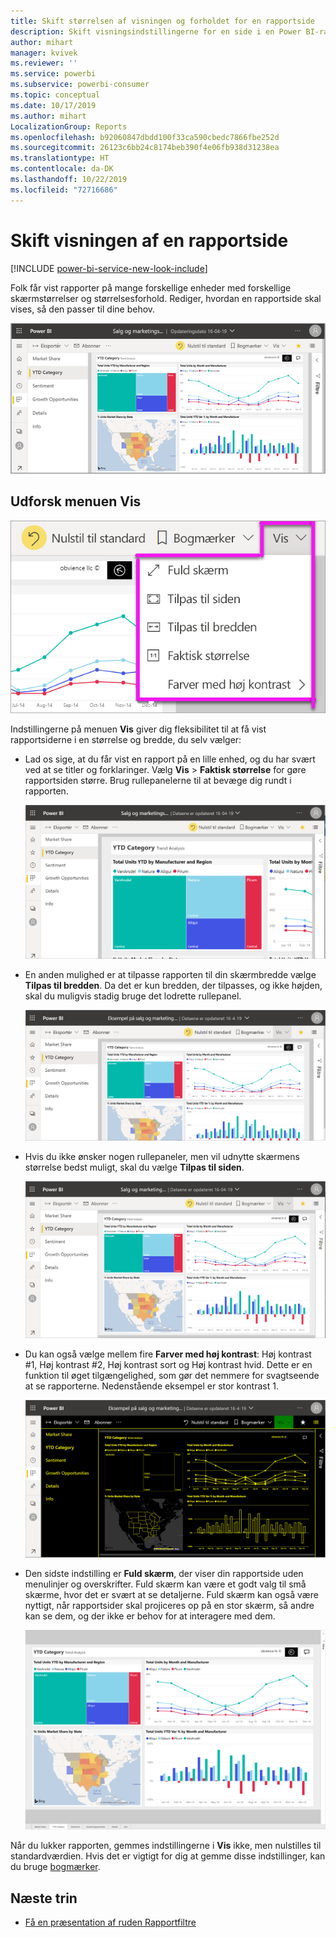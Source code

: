 ```yaml
---
title: Skift størrelsen af visningen og forholdet for en rapportside
description: Skift visningsindstillingerne for en side i en Power BI-rapport
author: mihart
manager: kvivek
ms.reviewer: ''
ms.service: powerbi
ms.subservice: powerbi-consumer
ms.topic: conceptual
ms.date: 10/17/2019
ms.author: mihart
LocalizationGroup: Reports
ms.openlocfilehash: b92060847dbdd100f33ca590cbedc7866fbe252d
ms.sourcegitcommit: 26123c6bb24c8174beb390f4e06fb938d31238ea
ms.translationtype: HT
ms.contentlocale: da-DK
ms.lasthandoff: 10/22/2019
ms.locfileid: "72716686"
---
```

# <a name="change-the-display-of-a-report-page"></a>Skift visningen af en rapportside

[!INCLUDE [power-bi-service-new-look-include](../includes/power-bi-service-new-look-include.md)]

Folk får vist rapporter på mange forskellige enheder med forskellige skærmstørrelser og størrelsesforhold. Rediger, hvordan en rapportside skal vises, så den passer til dine behov.

![Skærmbillede af, hvordan en rapport vises på lærredet.](media/end-user-report-view/power-bi-canvas.png)

## <a name="explore-the-view-menu"></a>Udforsk menuen Vis

![Skærmbillede af indstillingerne på rullelisten Vis.](media/end-user-report-view/power-bi-viewmenu.png)


Indstillingerne på menuen **Vis** giver dig fleksibilitet til at få vist rapportsiderne i en størrelse og bredde, du selv vælger:

- Lad os sige, at du får vist en rapport på en lille enhed, og du har svært ved at se titler og forklaringer.  Vælg **Vis** > **Faktisk størrelse** for gøre rapportsiden større. Brug rullepanelerne til at bevæge dig rundt i rapporten.

    ![Skærmbillede af en rapport, der er angivet til Faktisk størrelse, og hvor de to rullepaneler er fremhævet.](media/end-user-report-view/power-bi-view-actual.png)

- En anden mulighed er at tilpasse rapporten til din skærmbredde vælge **Tilpas til bredden**. Da det er kun bredden, der tilpasses, og ikke højden, skal du muligvis stadig bruge det lodrette rullepanel.

  ![Skærmbillede af en rapport, der er angivet til Tilpas til bredden, og hvor det lodrette rullepanel er fremhævet.](media/end-user-report-view/power-bi-view-width.png)

- Hvis du ikke ønsker nogen rullepaneler, men vil udnytte skærmens størrelse bedst muligt, skal du vælge **Tilpas til siden**.

   ![Skærmbillede af en rapport, der er angivet til Tilpas til siden.](media/end-user-report-view/power-bi-view-fit.png)

- Du kan også vælge mellem fire **Farver med høj kontrast**: Høj kontrast #1, Høj kontrast #2, Høj kontrast sort og Høj kontrast hvid. Dette er en funktion til øget tilgængelighed, som gør det nemmere for svagtseende at se rapporterne. Nedenstående eksempel er stor kontrast 1. 

    ![Skærmbillede af en rapport, der er angivet til Stor kontrast #1.](media/end-user-report-view/power-bi-contrast1.png)

- Den sidste indstilling er **Fuld skærm**, der viser din rapportside uden menulinjer og overskrifter. Fuld skærm kan være et godt valg til små skærme, hvor det er svært at se detaljerne.  Fuld skærm kan også være nyttigt, når rapportsider skal projiceres op på en stor skærm, så andre kan se dem, og der ikke er behov for at interagere med dem.  

    ![Rapport, der vises i Fuld skærm](media/end-user-report-view/power-bi-full-screen.png)

Når du lukker rapporten, gemmes indstillingerne i **Vis** ikke, men nulstilles til standardværdien. Hvis det er vigtigt for dig at gemme disse indstillinger, kan du bruge [bogmærker](end-user-bookmarks.md).

## <a name="next-steps"></a>Næste trin

* [Få en præsentation af ruden Rapportfiltre](end-user-report-filter.md)